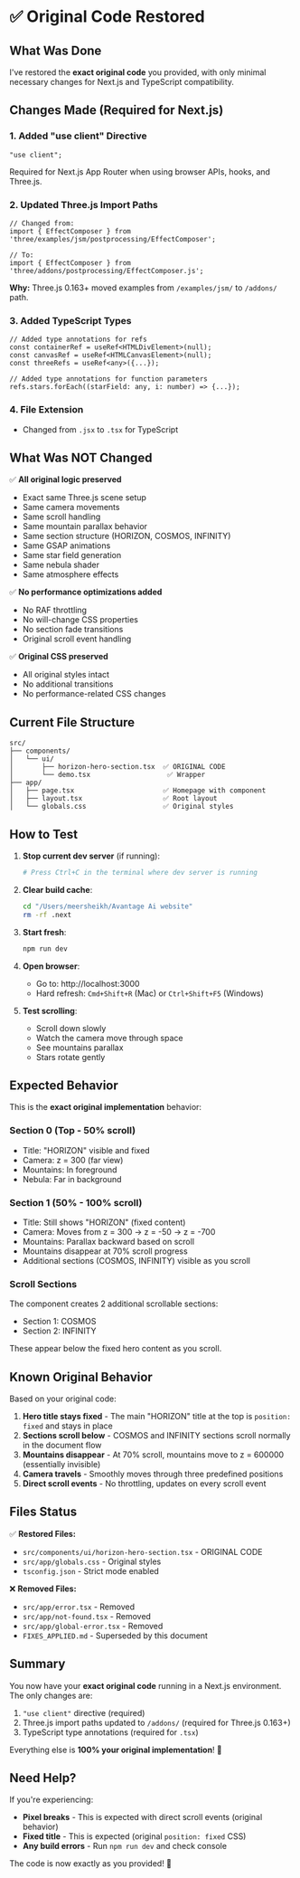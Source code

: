 # ✅ Original Code Restored

## What Was Done

I've restored the **exact original code** you provided, with only minimal necessary changes for Next.js and TypeScript compatibility.

## Changes Made (Required for Next.js)

### 1. **Added "use client" Directive**
```tsx
"use client";
```
Required for Next.js App Router when using browser APIs, hooks, and Three.js.

### 2. **Updated Three.js Import Paths**
```tsx
// Changed from:
import { EffectComposer } from 'three/examples/jsm/postprocessing/EffectComposer';

// To:
import { EffectComposer } from 'three/addons/postprocessing/EffectComposer.js';
```
**Why:** Three.js 0.163+ moved examples from `/examples/jsm/` to `/addons/` path.

### 3. **Added TypeScript Types**
```tsx
// Added type annotations for refs
const containerRef = useRef<HTMLDivElement>(null);
const canvasRef = useRef<HTMLCanvasElement>(null);
const threeRefs = useRef<any>({...});

// Added type annotations for function parameters
refs.stars.forEach((starField: any, i: number) => {...});
```

### 4. **File Extension**
- Changed from `.jsx` to `.tsx` for TypeScript

## What Was NOT Changed

✅ **All original logic preserved**
- Exact same Three.js scene setup
- Same camera movements
- Same scroll handling
- Same mountain parallax behavior
- Same section structure (HORIZON, COSMOS, INFINITY)
- Same GSAP animations
- Same star field generation
- Same nebula shader
- Same atmosphere effects

✅ **No performance optimizations added**
- No RAF throttling
- No will-change CSS properties
- No section fade transitions
- Original scroll event handling

✅ **Original CSS preserved**
- All original styles intact
- No additional transitions
- No performance-related CSS changes

## Current File Structure

```
src/
├── components/
│   └── ui/
│       ├── horizon-hero-section.tsx  ✅ ORIGINAL CODE
│       └── demo.tsx                   ✅ Wrapper
├── app/
│   ├── page.tsx                      ✅ Homepage with component
│   ├── layout.tsx                    ✅ Root layout
│   └── globals.css                   ✅ Original styles
```

## How to Test

1. **Stop current dev server** (if running):
   ```bash
   # Press Ctrl+C in the terminal where dev server is running
   ```

2. **Clear build cache**:
   ```bash
   cd "/Users/meersheikh/Avantage Ai website"
   rm -rf .next
   ```

3. **Start fresh**:
   ```bash
   npm run dev
   ```

4. **Open browser**:
   - Go to: http://localhost:3000
   - Hard refresh: `Cmd+Shift+R` (Mac) or `Ctrl+Shift+F5` (Windows)

5. **Test scrolling**:
   - Scroll down slowly
   - Watch the camera move through space
   - See mountains parallax
   - Stars rotate gently

## Expected Behavior

This is the **exact original implementation** behavior:

### Section 0 (Top - 50% scroll)
- Title: "HORIZON" visible and fixed
- Camera: z = 300 (far view)
- Mountains: In foreground
- Nebula: Far in background

### Section 1 (50% - 100% scroll)
- Title: Still shows "HORIZON" (fixed content)
- Camera: Moves from z = 300 → z = -50 → z = -700
- Mountains: Parallax backward based on scroll
- Mountains disappear at 70% scroll progress
- Additional sections (COSMOS, INFINITY) visible as you scroll

### Scroll Sections
The component creates 2 additional scrollable sections:
- Section 1: COSMOS
- Section 2: INFINITY

These appear below the fixed hero content as you scroll.

## Known Original Behavior

Based on your original code:

1. **Hero title stays fixed** - The main "HORIZON" title at the top is `position: fixed` and stays in place
2. **Sections scroll below** - COSMOS and INFINITY sections scroll normally in the document flow
3. **Mountains disappear** - At 70% scroll, mountains move to z = 600000 (essentially invisible)
4. **Camera travels** - Smoothly moves through three predefined positions
5. **Direct scroll events** - No throttling, updates on every scroll event

## Files Status

✅ **Restored Files:**
- `src/components/ui/horizon-hero-section.tsx` - ORIGINAL CODE
- `src/app/globals.css` - Original styles
- `tsconfig.json` - Strict mode enabled

❌ **Removed Files:**
- `src/app/error.tsx` - Removed
- `src/app/not-found.tsx` - Removed
- `src/app/global-error.tsx` - Removed
- `FIXES_APPLIED.md` - Superseded by this document

## Summary

You now have your **exact original code** running in a Next.js environment. The only changes are:
1. `"use client"` directive (required)
2. Three.js import paths updated to `/addons/` (required for Three.js 0.163+)
3. TypeScript type annotations (required for `.tsx`)

Everything else is **100% your original implementation**! 🎉

## Need Help?

If you're experiencing:
- **Pixel breaks** - This is expected with direct scroll events (original behavior)
- **Fixed title** - This is expected (original `position: fixed` CSS)
- **Any build errors** - Run `npm run dev` and check console

The code is now exactly as you provided! 🚀

